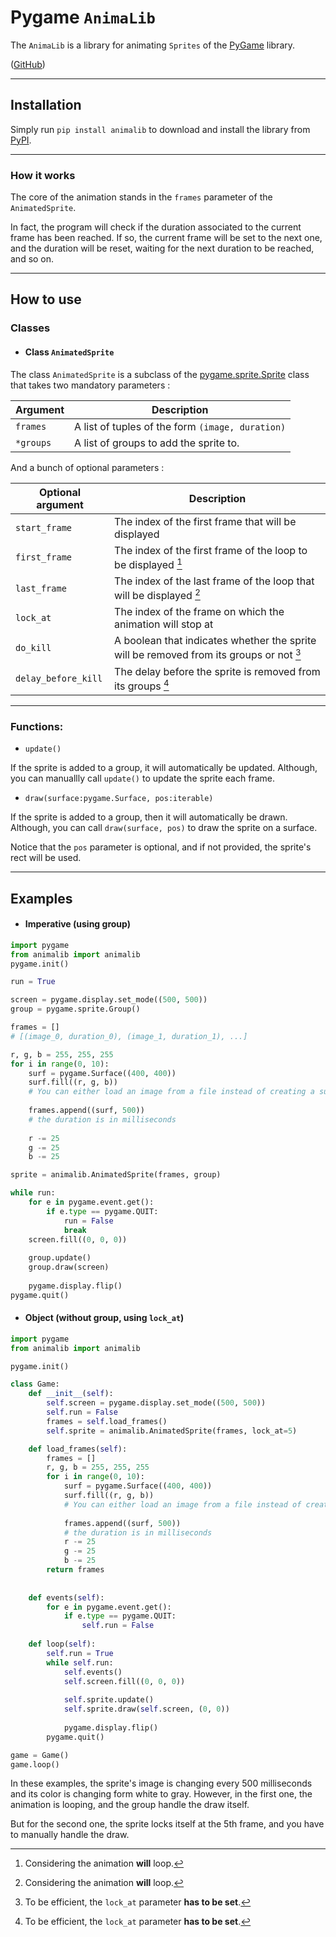 # Pygame `AnimaLib`

The `AnimaLib` is a library for animating `Sprites` of the [PyGame](https://www.pygame.org/) library.

([GitHub](https://github.com/SushiCannibale/AnimaLib))

---

## Installation

Simply run 
`pip install animalib`
to download and install the library from [PyPI](https://pypi.org/project/animalib/).

---

### How it works

The core of the animation stands in the `frames` parameter of the `AnimatedSprite`.

In fact, the program will check if the duration associated to the current frame has been reached.
If so, the current frame will be set to the next one, and the duration will be reset, waiting for the next duration to be reached, and so on.

---

## How to use
### Classes
- #### Class `AnimatedSprite`
The class `AnimatedSprite` is a subclass of the [pygame.sprite.Sprite](https://www.pygame.org/docs/ref/sprite.html#pygame.sprite.Sprite) class
that takes two mandatory parameters :

| Argument | Description                                      |
| --- |--------------------------------------------------|
| `frames` | A list of tuples of the form `(image, duration)` |
| `*groups` | A list of groups to add the sprite to. |

And a bunch of optional parameters :

| Optional argument | Description                                                                             |
| --- |-----------------------------------------------------------------------------------------|
| `start_frame` | The index of the first frame that will be displayed                                     |
| `first_frame` | The index of the first frame of the loop to be displayed [^1]                           |
| `last_frame` | The index of the last frame of the loop that will be displayed [^1]                     |
| `lock_at` | The index of the frame on which the animation will stop at                              |
| `do_kill` | A boolean that indicates whether the sprite will be removed from its groups or not [^2] |
| `delay_before_kill` | The delay before the sprite is removed from its groups [^2]                             |


[^1]: Considering the animation **will** loop.

[^2]: To be efficient, the `lock_at` parameter **has to be set**.

---

### Functions:
- `update()`

If the sprite is added to a group, it will automatically be updated.
Although, you can manuallly call `update()` to update the sprite each frame.

- `draw(surface:pygame.Surface, pos:iterable)`

If the sprite is added to a group, then it will automatically be drawn.
Although, you can call `draw(surface, pos)` to draw the sprite on a surface.

Notice that the `pos` parameter is optional, and if not provided, the sprite's rect will be used.

---

## Examples

- #### Imperative (using group)

```python
import pygame
from animalib import animalib
pygame.init()

run = True

screen = pygame.display.set_mode((500, 500))
group = pygame.sprite.Group()

frames = []
# [(image_0, duration_0), (image_1, duration_1), ...]

r, g, b = 255, 255, 255
for i in range(0, 10):
    surf = pygame.Surface((400, 400))
    surf.fill((r, g, b))
    # You can either load an image from a file instead of creating a surface...
    
    frames.append((surf, 500))
    # the duration is in milliseconds
    
    r -= 25
    g -= 25
    b -= 25

sprite = animalib.AnimatedSprite(frames, group)

while run:
    for e in pygame.event.get():
        if e.type == pygame.QUIT:
            run = False
            break
    screen.fill((0, 0, 0))
    
    group.update()
    group.draw(screen)
    
    pygame.display.flip()
pygame.quit()
```

- #### Object (without group, using `lock_at`)

```python
import pygame
from animalib import animalib

pygame.init()

class Game:
    def __init__(self):
        self.screen = pygame.display.set_mode((500, 500))
        self.run = False
        frames = self.load_frames()
        self.sprite = animalib.AnimatedSprite(frames, lock_at=5)

    def load_frames(self):
        frames = []
        r, g, b = 255, 255, 255
        for i in range(0, 10):
            surf = pygame.Surface((400, 400))
            surf.fill((r, g, b))
            # You can either load an image from a file instead of creating a surface...
            
            frames.append((surf, 500))
            # the duration is in milliseconds
            r -= 25
            g -= 25
            b -= 25
        return frames
        
        
    def events(self):
        for e in pygame.event.get():
            if e.type == pygame.QUIT:
                self.run = False
                
    def loop(self):
        self.run = True
        while self.run:
            self.events()
            self.screen.fill((0, 0, 0))
            
            self.sprite.update()
            self.sprite.draw(self.screen, (0, 0))
            
            pygame.display.flip()
        pygame.quit()

game = Game()
game.loop()
```

In these examples, the sprite's image is changing every 500 milliseconds and
its color is changing form white to gray. However, in the first one, the animation is looping,
and the group handle the draw itself.

But for the second one, the sprite locks itself at the 5th frame, 
and you have to manually handle the draw.
